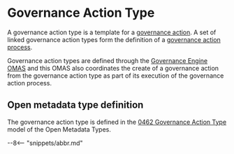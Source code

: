 <!-- SPDX-License-Identifier: CC-BY-4.0 -->
<!-- Copyright Contributors to the ODPi Egeria project. -->


# Governance Action Type

A governance action type is a template for a [governance action](./concepts/governance-action). A set of linked governance action types form the definition of a [governance action process](./concepts/governance-action-process).

Governance action types are defined through the [Governance Engine OMAS](./services/omas/governance-engine/overview) and this OMAS also coordinates the create of a governance action from the governance action type as part of its execution of the governance action process.

## Open metadata type definition

The governance action type is defined in the [0462 Governance Action Type](./types/0462-Governance-Action-Types) model of the Open Metadata Types.


--8<-- "snippets/abbr.md"
